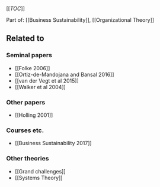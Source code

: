 [[_TOC_]]

Part of: [[Business Sustainability]], [[Organizational Theory]]

## Related to

### Seminal papers
* [[Folke 2006]]
* [[Ortiz-de-Mandojana and Bansal 2016]]
* [[van der Vegt et al 2015]]
* [[Walker et al 2004]]

### Other papers
* [[Holling 2001]]

### Courses etc.
* [[Business Sustainability 2017]]

### Other theories
* [[Grand challenges]]
* [[Systems Theory]]